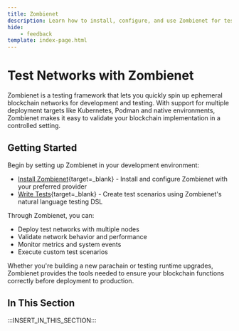 ```yaml
---
title: Zombienet
description: Learn how to install, configure, and use Zombienet for testing and simulating Polkadot SDK-based networks in a local development environment.
hide: 
    - feedback
template: index-page.html
---
```


# Test Networks with Zombienet

Zombienet is a testing framework that lets you quickly spin up ephemeral blockchain networks for development and testing. With support for multiple deployment targets like Kubernetes, Podman and native environments, Zombienet makes it easy to validate your blockchain implementation in a controlled setting.

## Getting Started
Begin by setting up Zombienet in your development environment:

- [Install Zombienet](/develop/toolkit/parachains/spawn-chains/zombienet/get-started/){target=\_blank} - Install and configure Zombienet with your preferred provider 
- [Write Tests](/develop/toolkit/parachains/spawn-chains/zombienet/write-tests/){target=\_blank} - Create test scenarios using Zombienet's natural language testing DSL

Through Zombienet, you can:

- Deploy test networks with multiple nodes
- Validate network behavior and performance  
- Monitor metrics and system events
- Execute custom test scenarios

Whether you're building a new parachain or testing runtime upgrades, Zombienet provides the tools needed to ensure your blockchain functions correctly before deployment to production.

## In This Section

:::INSERT_IN_THIS_SECTION:::